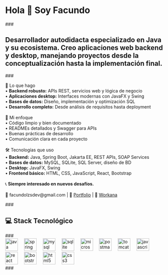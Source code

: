 <h1 align="left">Hola 👋 Soy Facundo</h1>
###
<h2 align="left">Desarrollador autodidacta especializado en Java y su ecosistema. Creo aplicaciones web backend y desktop, manejando proyectos desde la conceptualización hasta la implementación final.</h2>
###
<p align="left">🚀 Lo que hago<br>• <strong>Backend robusto:</strong> APIs REST, servicios web y lógica de negocio<br>• <strong>Aplicaciones desktop:</strong> Interfaces modernas con JavaFX y Swing<br>• <strong>Bases de datos:</strong> Diseño, implementación y optimización SQL<br>• <strong>Desarrollo completo:</strong> Desde análisis de requisitos hasta deployment<br><br>🎯 Mi enfoque<br>• Código limpio y bien documentado<br>• READMEs detallados y Swagger para APIs<br>• Buenas prácticas de desarrollo<br>• Comunicación clara en cada proyecto<br><br>🛠️ Tecnologías que uso<br>• <strong>Backend:</strong> Java, Spring Boot, Jakarta EE, REST APIs, SOAP Services<br>• <strong>Bases de datos:</strong> MySQL, SQLite, SQL Server, diseño de BD<br>• <strong>Desktop:</strong> JavaFX, Swing<br>• <strong>Frontend básico:</strong> HTML, CSS, JavaScript, React, Bootstrap<br><br>📞 <strong>Siempre interesado en nuevos desafíos.</strong><br><br>📧 facundolzsdev@gmail.com | 💼 <a href="https://tu-portfolio.com">Portfolio</a> | 💼 <a href="https://www.workana.com/freelancer/576993ae1aa288456b78a26c9c82bed1">Workana</a></p>
###
<h2 align="left">💻 Stack Tecnológico</h2>
###
<div align="left">
  <img src="https://cdn.jsdelivr.net/gh/devicons/devicon/icons/java/java-original.svg" height="40" alt="java logo"  />
  <img width="12" />
  <img src="https://cdn.jsdelivr.net/gh/devicons/devicon/icons/spring/spring-original.svg" height="40" alt="spring logo"  />
  <img width="12" />
  <img src="https://cdn.jsdelivr.net/gh/devicons/devicon/icons/mysql/mysql-original.svg" height="40" alt="mysql logo"  />
  <img width="12" />
  <img src="https://cdn.jsdelivr.net/gh/devicons/devicon/icons/sqlite/sqlite-original.svg" height="40" alt="sqlite logo" />
  <img width="12" />
  <img src="https://cdn.jsdelivr.net/gh/devicons/devicon/icons/microsoftsqlserver/microsoftsqlserver-plain.svg" height="40" alt="microsoftsqlserver logo"  />
  <img width="12" />
  <img src="https://cdn.simpleicons.org/postman/FF6C37" height="40" alt="postman logo"  />
  <img width="12" />
  <img src="https://cdn.simpleicons.org/apachetomcat/F8DC75" height="40" alt="tomcat logo"  />
  <img width="12" />
  <img src="https://cdn.jsdelivr.net/gh/devicons/devicon/icons/javascript/javascript-original.svg" height="40" alt="javascript logo"  />
  <img width="12" />
  <img src="https://cdn.jsdelivr.net/gh/devicons/devicon/icons/react/react-original.svg" height="40" alt="react logo"  />
  <img width="12" />
  <img src="https://cdn.jsdelivr.net/gh/devicons/devicon/icons/bootstrap/bootstrap-original.svg" height="40" alt="bootstrap logo"  />
  <img width="12" />
  <img src="https://cdn.jsdelivr.net/gh/devicons/devicon/icons/html5/html5-original.svg" height="40" alt="html5 logo"  />
  <img width="12" />
  <img src="https://cdn.jsdelivr.net/gh/devicons/devicon/icons/css3/css3-original.svg" height="40" alt="css3 logo"  />
</div>
###
